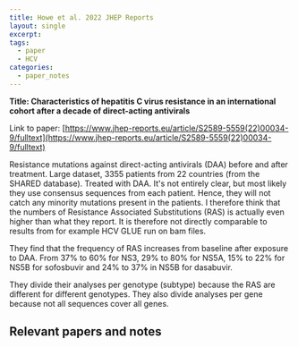 ```yaml
---
title: Howe et al. 2022 JHEP Reports
layout: single
excerpt: 
tags:
  - paper
  - HCV
categories:
  - paper_notes
---
```


**Title: Characteristics of hepatitis C virus resistance in an international cohort after a decade of direct-acting antivirals**  

Link to paper: [https://www.jhep-reports.eu/article/S2589-5559(22)00034-9/fulltext](https://www.jhep-reports.eu/article/S2589-5559(22)00034-9/fulltext)  

Resistance mutations against direct-acting antivirals (DAA) before and after treatment. 
Large dataset, 3355 patients from 22 countries (from the SHARED database). Treated with DAA. It's not entirely clear, but most likely they use consensus sequences from each patient. Hence, they will not catch any minority mutations present in the patients. I therefore think that the numbers of Resistance Associated Substitutions (RAS) is actually even higher than what they report. It is therefore not directly comparable to results from for example HCV GLUE run on bam files. 

They find that the frequency of RAS increases from baseline after exposure to DAA. From 37% to 60% for NS3, 29% to 80% for NS5A, 15% to 22% for NS5B for sofosbuvir and 24% to 37% in NS5B for dasabuvir. 

They divide their analyses per genotype (subtype) because the RAS are different for different genotypes. They also divide analyses per gene because not all sequences cover all genes. 



## Relevant papers and notes

